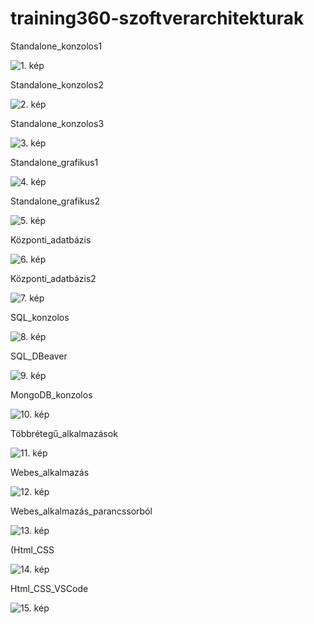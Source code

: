# training360-szoftverarchitekturak

Standalone_konzolos1

![1. kép](Standalone_konzolos1.JPG)

Standalone_konzolos2

![2. kép](Standalone_konzolos2.JPG)

Standalone_konzolos3

![3. kép](Standalone_konzolos3.JPG)

Standalone_grafikus1

![4. kép](Standalone_grafikus1.JPG)

Standalone_grafikus2

![5. kép](Standalone_grafikus2.JPG)

Központi_adatbázis

![6. kép](Központi_adatbázis.JPG)

Központi_adatbázis2

![7. kép](Központi_adatbázis2.JPG)

SQL_konzolos

![8. kép](SQL_konzolos.JPG)

SQL_DBeaver

![9. kép](SQL_DBeaver.JPG)

MongoDB_konzolos

![10. kép](MongoDB_konzolos.JPG)

Többrétegű_alkalmazások

![11. kép](Többrétegű_alkalmazások.JPG)

Webes_alkalmazás

![12. kép](Webes_alkalmazás.JPG)

Webes_alkalmazás_parancssorból

![13. kép](Webes_alkalmazás_parancssorból.JPG)

(Html_CSS

![14. kép](Html_CSS.JPG)

Html_CSS_VSCode

![15. kép](Html_CSS_VSCode.JPG)
